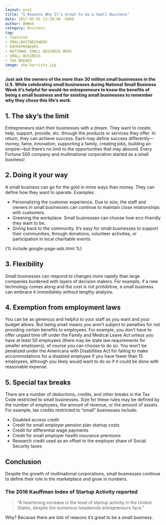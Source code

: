 ```yaml
---
layout: post
title: "5 Reasons Why It’s Great to be a Small Business"
date: 2017-05-01 13:30:00 -0400
author: BHWeb
category: Business
tag:
- featured
- SMALLBUSINESSWEEK
- ENTREPRENEURS
- NATIONAL SMALL BUSINESS WEEK
- SMALL BUSINESS
- TAX BREAKS
image: sbw-barrista.jpg
---
```


**Just ask the owners of the more than 30 million small businesses in the U.S. While celebrating small businesses during National Small Business Week  it’s helpful for would-be entrepreneurs to know the benefits of being a small business and for existing small businesses to remember why they chose this life’s work.**

## 1. The sky’s the limit

Entrepreneurs start their businesses with a dream. They want to create, help, support, provide, etc. through the products or services they offer. In return, they can achieve success. Each may define success differently—money, fame, innovation, supporting a family, creating jobs, building an empire—but there’s no limit to the opportunities that may abound. Every Fortune 500 company and multinational corporation started as a small business!

## 2. Doing it your way

A small business can go for the gold in more ways than money. They can define how they want to operate. Examples:

  - Personalizing the customer experience. Due to size, the staff and owners in small businesses can continue to maintain close relationships with customers.
  - Greening the workplace. Small businesses can choose how eco-friendly they want to be.
  - Giving back to the community. It’s easy for small businesses to support their communities, through donations, volunteer activities, or participation in local charitable events.

{% include google-page-ads.html %}

## 3. Flexibility

Small businesses can respond to changes more rapidly than large companies burdened with layers of decision makers. For example, if a new technology comes along and the cost is not prohibitive, a small business can embrace it immediately without lengthy analysis.

## 4. Exemption from employment laws

You can be as generous and helpful to your staff as you want and your budget allows. But being small means you aren’t subject to penalties for not providing certain benefits to employees. For example, you don’t have to offer unpaid time off under the Family and Medical Leave Act unless you have at least 50 employees (there may be state law requirements for smaller employers); of course you can choose to do so. You won’t be penalized under the Americans with Disabilities Act for failing to make accommodations for a disabled employee if you have fewer than 15 employees, although you likely would want to do so if it could be done with reasonable expense.

## 5. Special tax breaks

There are a number of deductions, credits, and other breaks in the Tax Code restricted to small businesses. Size for these rules may be defined by the number of employees, the amount of revenue, or the amount of assets. For example, tax credits restricted to “small” businesses include:

  - Disabled access credit
  - Credit for small employer pension plan startup costs
  - Credit for differential wage payments
  - Credit for small employer health insurance premiums
  - Research credit used as an offset to the employer share of Social Security taxes

## Conclusion

Despite the growth of multinational corporations, small businesses continue to define their role in the marketplace and grow in numbers.

### The 2016 Kauffman Index of Startup Activity reported
>“A heartening increase in the level of startup activity in the United States,  despite the numerous headwinds entrepreneurs face.”

Why? Because there are lots of reasons it’s great to be a small business.
